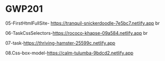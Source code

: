 # GWP201

05-FirstHtmlFullSite- https://tranquil-snickerdoodle-7e5bc7.netlify.app br

06-TaskCssSelectors-https://rococo-khapse-09a584.netlify.app br

07-task-https://thriving-hamster-25599c.netlify.app

08.Css-box-model-https://calm-tulumba-9bdcd2.netlify.app
